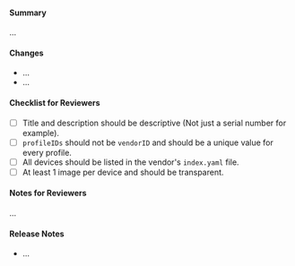 <!--
Thanks for submitting a pull request. Please fill the template below,
otherwise we will not be able to process this pull request.
-->

#### Summary
<!--
A short summary, referencing related issues:
Closes #0000, References #0000, etc.
-->

...

#### Changes
<!-- What are the changes made in this pull request? -->

- ...
- ...

#### Checklist for Reviewers
<!-- Guidelines to follow when reviewing pull request, please do not remove. -->

- [ ] Title and description should be descriptive (Not just a serial number for example).
- [ ] `profileIDs` should not be `vendorID` and should be a unique value for every profile.
- [ ] All devices should be listed in the vendor's `index.yaml` file.
- [ ] At least 1 image per device and should be transparent.

#### Notes for Reviewers
<!--
NOTE: This section is optional.

Motivate briefly why it is implemented this way, if that deviates from the
implementation proposal in the referenced issues.
- How should your reviewers approach this pull request?
- @mention reviewers with special requests or questions for them
-->

...

#### Release Notes
<!--
NOTE: This section is optional.

Any notes that we need to include in the Release Notes for the next release.
These notes are formatted as bullet points, written in past tense, and will be
combined with the labels of this Pull Request.

Always mention changes in API.
-->

- ...
